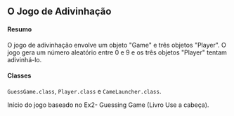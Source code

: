 ## O Jogo de Adivinhação

#### Resumo

O jogo de adivinhação envolve um objeto "Game" e três objetos "Player".
O jogo gera um número aleatório entre 0 e 9 e os três objetos "Player" tentam adivinhá-lo.

#### Classes
`GuessGame.class`, `Player.class` e `CameLauncher.class`.

Início do jogo baseado no Ex2- Guessing Game (Livro Use a cabeça).